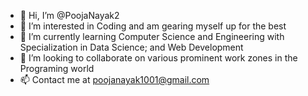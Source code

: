 - 👋 Hi, I’m @PoojaNayak2
- 👀 I’m interested in Coding and am gearing myself up for the best
- 🌱 I’m currently learning Computer Science and Engineering with Specialization in Data Science; and Web Development 
- 💞️ I’m looking to collaborate on various prominent work zones in the Programing world
- 📫 Contact me at poojanayak1001@gmail.com

<!---
PoojaNayak2/PoojaNayak2 is a ✨ special ✨ repository because its `README.md` (this file) appears on your GitHub profile.
You can click the Preview link to take a look at your changes.
--->
